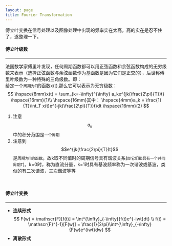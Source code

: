 ```yaml
---
layout: page
title: Fourier Transformation
---
```

傅立叶变换在信号处理以及图像处理中出现的频率实在太高，高的实在是忍不住了，遂整理一下。

#### __傅立叶级数__
---    
法国数学家傅里叶发现，任何周期函数都可以用正弦函数和余弦函数构成的无穷级数来表示（选择正弦函数与余弦函数作为基函数是因为它们是正交的），后世称傅里叶级数为一种特殊的三角级数。即：    
给定一个`周期为T`的函数x(t),那么它可以表示为无穷级数：    
$$
\hspace{8mm}x(t) = \sum_{k=-\infty}^{\infty} a_ke^{jk(\frac{2\pi}{T})t}   \hspace{16mm}(1)\\
\hspace{16mm}其中： \hspace{4mm}a_k = \frac{1}{T}\int_T x(t)e^{-jk(\frac{2\pi}{T})t}dt   \hspace{16mm}(2)
$$    
1. 注意$$a_k$$中的积分范围是`一个周期`    
2. 注意到$$e^{jk(\frac{2\pi}{T})t}$$是`周期为T的函数`。故k取不同值时的周期信号具有谐波关系(`即它们都具有一个共同周期T`)。k=0时，称为直流分量，k=1时具有基波频率称为一次谐波或基波，类似的有二次谐波，三次谐波等等    
<br/>    

#### __傅立叶变换__
---    
*  __连续形式__    
$$
F(w) = \mathscr{F}[f(t)] = \int^{\infty}_{-\infty}{f(t)e^{-iwt}dt}    \\
f(t) = \mathscr{F}^{-1}[F(w)] = \frac{1}{2\pi}\int^{\infty}_{-\infty}{F(w)e^{iwt}dw}    
$$
*  __离散形式__    
$$
$$
